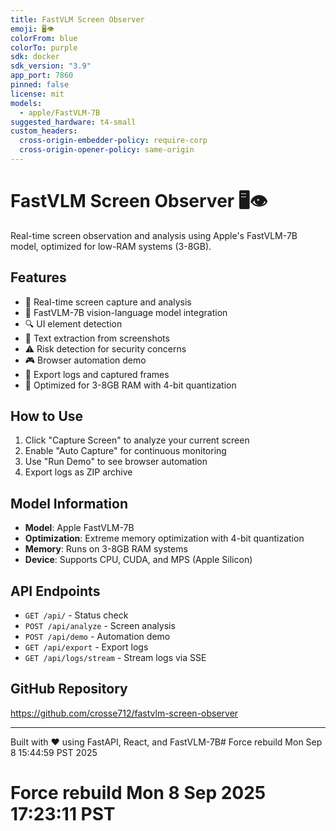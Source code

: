 ```yaml
---
title: FastVLM Screen Observer
emoji: 🖥️👁️
colorFrom: blue
colorTo: purple
sdk: docker
sdk_version: "3.9"
app_port: 7860
pinned: false
license: mit
models:
  - apple/FastVLM-7B
suggested_hardware: t4-small
custom_headers:
  cross-origin-embedder-policy: require-corp
  cross-origin-opener-policy: same-origin
---
```


# FastVLM Screen Observer 🖥️👁️

Real-time screen observation and analysis using Apple's FastVLM-7B model, optimized for low-RAM systems (3-8GB).

## Features
- 🎯 Real-time screen capture and analysis
- 🤖 FastVLM-7B vision-language model integration
- 🔍 UI element detection
- 📝 Text extraction from screenshots
- ⚠️ Risk detection for security concerns
- 🎮 Browser automation demo
- 💾 Export logs and captured frames
- 🚀 Optimized for 3-8GB RAM with 4-bit quantization

## How to Use
1. Click "Capture Screen" to analyze your current screen
2. Enable "Auto Capture" for continuous monitoring
3. Use "Run Demo" to see browser automation
4. Export logs as ZIP archive

## Model Information
- **Model**: Apple FastVLM-7B
- **Optimization**: Extreme memory optimization with 4-bit quantization
- **Memory**: Runs on 3-8GB RAM systems
- **Device**: Supports CPU, CUDA, and MPS (Apple Silicon)

## API Endpoints
- `GET /api/` - Status check
- `POST /api/analyze` - Screen analysis
- `POST /api/demo` - Automation demo
- `GET /api/export` - Export logs
- `GET /api/logs/stream` - Stream logs via SSE

## GitHub Repository
https://github.com/crosse712/fastvlm-screen-observer

---
Built with ❤️ using FastAPI, React, and FastVLM-7B# Force rebuild Mon Sep  8 15:44:59 PST 2025
# Force rebuild Mon  8 Sep 2025 17:23:11 PST
